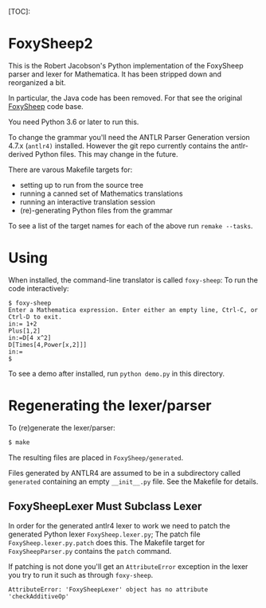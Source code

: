 [TOC]:
# FoxySheep2

This is the Robert Jacobson's Python implementation of the FoxySheep parser and lexer for Mathematica.
It has been stripped down and reorganized a bit.

In particular, the Java code has been removed. For that see the original [FoxySheep](https://github.com/rljacobson/FoxySheep) code base.

You need Python 3.6 or later to run this.

To change the grammar you'll need the ANTLR Parser Generation version 4.7.x (`antlr4)` installed. However the git repo currently contains the antlr-derived Python files. This may change in the future.

There are varous Makefile targets for:

* setting up to run from the source tree
* running a canned set of Mathematics translations
* running an interactive translation session
* (re)-generating Python files from the grammar

To see a list of the target names for each of the above run `remake --tasks`.

# Using

When installed, the command-line translator is called `foxy-sheep`:
To run the code interactively:

```
$ foxy-sheep
Enter a Mathematica expression. Enter either an empty line, Ctrl-C, or Ctrl-D to exit.
in:= 1+2
Plus[1,2]
in:=D[4 x^2]
D[Times[4,Power[x,2]]]
in:=
$
```

To see a demo after installed, run `python demo.py` in this directory.

# Regenerating the lexer/parser

To (re)generate the lexer/parser:

```bash
$ make
```

The resulting files are placed in `FoxySheep/generated`.

Files generated by ANTLR4 are assumed to be in a subdirectory called `generated` containing an empty `__init__.py` file. See the Makefile for details.

## FoxySheepLexer Must Subclass Lexer

In order for the generated antlr4 lexer to work we need to patch the generated Python lexer `FoxySheep.lexer.py`; The patch file `FoxySheep.lexer.py.patch` does this.
The Makefile target for `FoxySheepParser.py` contains the `patch` command.

If patching is not done you'll get an `AttributeError` exception in the lexer you try to run it such as through `foxy-sheep`.

```
AttributeError: 'FoxySheepLexer' object has no attribute 'checkAdditiveOp'
```
